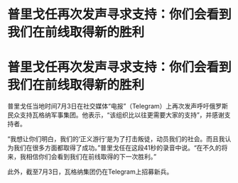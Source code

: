 # 普里戈任再次发声寻求支持：你们会看到我们在前线取得新的胜利

# 普里戈任再次发声寻求支持：你们会看到我们在前线取得新的胜利

普里戈任当地时间7月3日在社交媒体“电报”（Telegram）上再次发声呼吁俄罗斯民众支持瓦格纳军事集团。他表示，“该组织比以往更需要大家的支持”，并感谢支持者。

“我想让你们明白，我们的‘正义游行’是为了打击叛徒，动员我们的社会。而且我认为我们在很多方面都取得了成功。”普里戈任在这段41秒的录音中说。“在不久的将来，我相信你们会看到我们在前线取得的下一次胜利。”

此外，截至7月3日，瓦格纳集团仍在Telegram上招募新兵。


